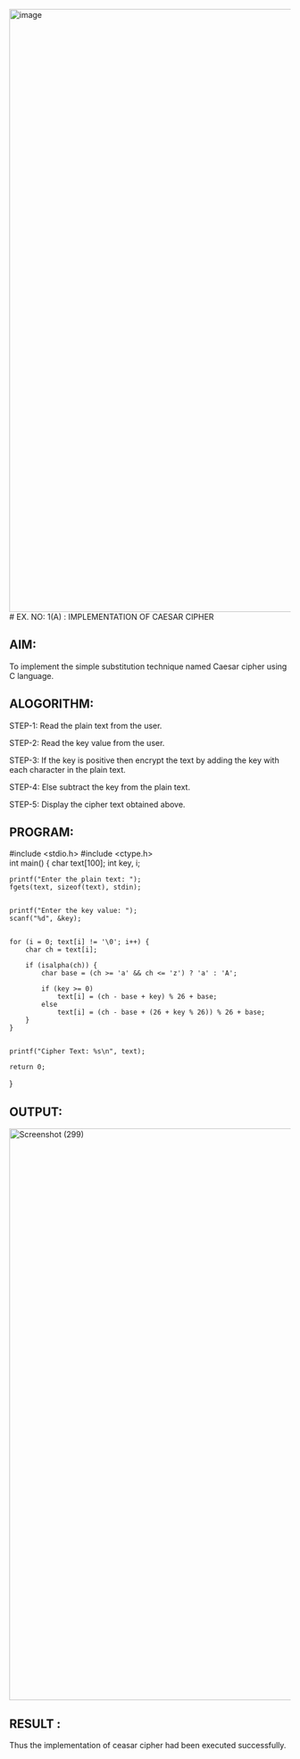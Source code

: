 <img width="1920" height="1080" alt="image" src="https://github.com/user-attachments/assets/3767b36f-fca3-43c2-b239-8b2c9ee9e175" /># EX. NO: 1(A) : IMPLEMENTATION OF CAESAR CIPHER

## AIM:
To implement the simple substitution technique named Caesar cipher using C language.

## ALOGORITHM:

STEP-1: Read the plain text from the user.

STEP-2: Read the key value from the user.

STEP-3: If the key is positive then encrypt the text by adding the key with each character in the plain text.

STEP-4: Else subtract the key from the plain text.

STEP-5: Display the cipher text obtained above.

## PROGRAM:
#include <stdio.h>
#include <ctype.h>  
int main() {
    char text[100];
    int key, i;
    
    
    printf("Enter the plain text: ");
    fgets(text, sizeof(text), stdin);
    
    
    printf("Enter the key value: ");
    scanf("%d", &key);
    
   
    for (i = 0; text[i] != '\0'; i++) {
        char ch = text[i];
        
        if (isalpha(ch)) { 
            char base = (ch >= 'a' && ch <= 'z') ? 'a' : 'A';
            
            if (key >= 0)
                text[i] = (ch - base + key) % 26 + base;  
            else
                text[i] = (ch - base + (26 + key % 26)) % 26 + base;
        }
    }
    
    
    printf("Cipher Text: %s\n", text);
    
    return 0;
}


## OUTPUT:
<img width="1920" height="1024" alt="Screenshot (299)" src="https://github.com/user-attachments/assets/4cb5144a-d58a-448d-9162-3348ead3f9c6" />


## RESULT :
 Thus the implementation of ceasar cipher had been executed successfully.
